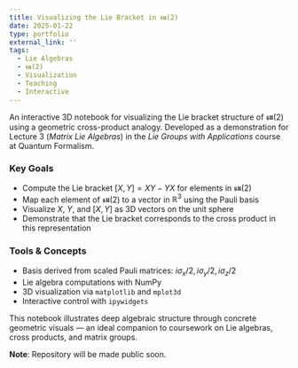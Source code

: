 ```yaml
---
title: Visualizing the Lie Bracket in 𝖘𝖚(2)
date: 2025-01-22
type: portfolio
external_link: ''
tags:
  - Lie Algebras
  - 𝖘𝖚(2)
  - Visualization
  - Teaching
  - Interactive
---
```


An interactive 3D notebook for visualizing the Lie bracket structure of 𝖘𝖚(2) using a geometric cross-product analogy. Developed as a demonstration for Lecture 3 (*Matrix Lie Algebras*) in the *Lie Groups with Applications* course at Quantum Formalism.

<!--more-->

### Key Goals

- Compute the Lie bracket $[X, Y] = XY - YX$ for elements in 𝖘𝖚(2)
- Map each element of 𝖘𝖚(2) to a vector in $\mathbb{R}^3$ using the Pauli basis
- Visualize $X$, $Y$, and $[X, Y]$ as 3D vectors on the unit sphere
- Demonstrate that the Lie bracket corresponds to the cross product in this representation

### Tools & Concepts

- Basis derived from scaled Pauli matrices: $i\sigma_x/2, i\sigma_y/2, i\sigma_z/2$
- Lie algebra computations with NumPy
- 3D visualization via `matplotlib` and `mplot3d`
- Interactive control with `ipywidgets`

This notebook illustrates deep algebraic structure through concrete geometric visuals — an ideal companion to coursework on Lie algebras, cross products, and matrix groups.

 **Note**: Repository will be made public soon.